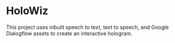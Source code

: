# HoloWiz
This project uses inbuilt speech to text, text to speech, and Google Dialogflow assets to create an interactive hologram.

